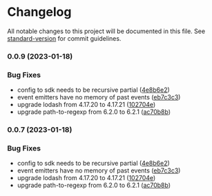 # Changelog

All notable changes to this project will be documented in this file. See [standard-version](https://github.com/conventional-changelog/standard-version) for commit guidelines.

### 0.0.9 (2023-01-18)


### Bug Fixes

* config to sdk needs to be recursive partial ([4e8b6e2](https://github.com/permitio/permit-node/commit/4e8b6e27b115678073684bb1dfb67fc035fd3b75))
* event emitters have no memory of past events ([eb7c3c3](https://github.com/permitio/permit-node/commit/eb7c3c369c604b48dd18c5747ecb12129ef66258))
* upgrade lodash from 4.17.20 to 4.17.21 ([102704e](https://github.com/permitio/permit-node/commit/102704ef3eaf6740bea0e29a6d5957bca99d999c))
* upgrade path-to-regexp from 6.2.0 to 6.2.1 ([ac70b8b](https://github.com/permitio/permit-node/commit/ac70b8b1eb847c1fc3f411262f94825eb93a6e6c))

### 0.0.7 (2023-01-18)


### Bug Fixes

* config to sdk needs to be recursive partial ([4e8b6e2](https://github.com/permitio/permit-node/commit/4e8b6e27b115678073684bb1dfb67fc035fd3b75))
* event emitters have no memory of past events ([eb7c3c3](https://github.com/permitio/permit-node/commit/eb7c3c369c604b48dd18c5747ecb12129ef66258))
* upgrade lodash from 4.17.20 to 4.17.21 ([102704e](https://github.com/permitio/permit-node/commit/102704ef3eaf6740bea0e29a6d5957bca99d999c))
* upgrade path-to-regexp from 6.2.0 to 6.2.1 ([ac70b8b](https://github.com/permitio/permit-node/commit/ac70b8b1eb847c1fc3f411262f94825eb93a6e6c))
